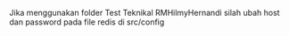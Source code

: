 Jika menggunakan folder Test Teknikal RMHilmyHernandi silah ubah host dan password pada file redis di src/config
